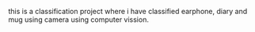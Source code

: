 this is a classification project where i have classified earphone, diary and mug using camera using computer vission.
